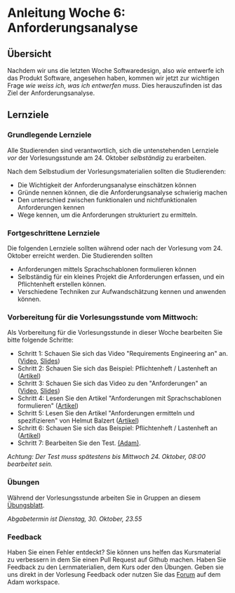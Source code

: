 # Anleitung Woche 6: Anforderungsanalyse

## Übersicht

Nachdem wir uns die letzten Woche Softwaredesign, also *wie* entwerfe ich das Produkt Software, angesehen haben, kommen wir jetzt zur 
wichtigen Frage *wie weiss ich, was ich entwerfen muss*. Dies herauszufinden ist das Ziel der Anforderungsanalyse.

## Lernziele

### Grundlegende Lernziele

Alle Studierenden sind verantwortlich, sich die untenstehenden Lernziele *vor* der Vorlesungsstunde am 24. Oktober *selbständig* zu erarbeiten.

Nach dem Selbstudium der Vorlesungsmaterialien sollten die Studierenden:
- Die Wichtigkeit der Anforderungsanalyse einschätzen können
- Gründe nennen können, die die Anforderungsanalyse schwierig machen
- Den unterschied zwischen funktionalen und nichtfunktionalen Anforderungen kennen
- Wege kennen, um die Anforderungen strukturiert zu ermitteln. 
 
### Fortgeschrittene Lernziele 

Die folgenden Lernziele sollten während oder nach der Vorlesung vom 24. Oktober erreicht werden. Die Studierenden sollten
- Anforderungen mittels Sprachschablonen formulieren können
- Selbständig für ein kleines Projekt die Anforderungen erfassen, und ein Pflichtenheft erstellen können. 
- Verschiedene Techniken zur Aufwandschätzung kennen und anwenden können.


### Vorbereitung für die Vorlesungsstunde vom Mittwoch:

Als Vorbereitung für die Vorlesungsstunde in dieser Woche bearbeiten Sie bitte folgende Schritte:

* Schritt 1: Schauen Sie sich das Video "Requirements Engineering an" an.  ([Video](https://drive.switch.ch/index.php/s/OrCDfsJiIwGeTkm), [Slides](./slides/requirements-engineering.html))
* Schritt 2: Schauen Sie sich das Beispiel: Pflichtenheft / Lastenheft an ([Artikel](./articles/pflichtenheft1.html))
* Schritt 3: Schauen Sie sich das Video zu den "Anforderungen" an ([Video](https://drive.switch.ch/index.php/s/WJCwfDgIoE21poi), [Slides](./slides/requirements.html))
* Schritt 4: Lesen Sie den Artikel "Anforderungen mit Sprachschablonen formulieren" ([Artikel](./articles/language-templates.html))
* Schritt 5: Lesen Sie den Artikel "Anforderungen ermitteln und spezifizieren" von Helmut Balzert ([Artikel](https://adam.unibas.ch/goto_adam_file_732353_download.html))
 * Schritt 6: Schauen Sie sich das Beispiel: Pflichtenheft / Lastenheft an ([Artikel](./articles/pflichtenheft2.html))
* Schritt 7: Bearbeiten Sie den Test. [(Adam)](https://adam.unibas.ch/goto_adam_tst_732307.html). 

*Achtung: Der Test muss spätestens bis Mittwoch 24. Oktober, 08:00 bearbeitet sein.*
  

### Übungen
Während der Vorlesungsstunde arbeiten Sie in Gruppen an diesem [Übungsblatt](../project/week6/exercises.html). 

*Abgabetermin ist Dienstag, 30. Oktober, 23.55*

### Feedback

Haben Sie einen Fehler entdeckt? Sie können uns helfen das Kursmaterial zu verbessern in dem Sie einen Pull Request auf Github machen. 
Haben Sie Feedback zu den Lernmaterialien, dem Kurs oder den Übungen. Geben sie uns direkt in der Vorlesung Feedback oder nutzen Sie das [Forum](https://adam.unibas.ch/goto_adam_frm_700919.html) auf dem Adam workspace.
